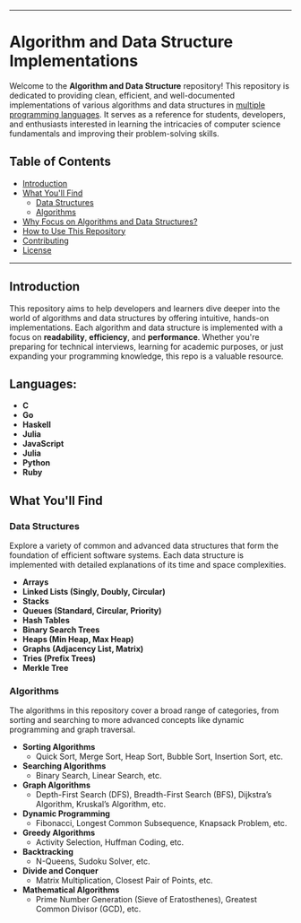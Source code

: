 
---

# Algorithm and Data Structure Implementations

Welcome to the **Algorithm and Data Structure** repository! This repository is dedicated to providing clean, efficient, and well-documented implementations of various algorithms and data structures in [multiple programming languages](#languages). It serves as a reference for students, developers, and enthusiasts interested in learning the intricacies of computer science fundamentals and improving their problem-solving skills.

## Table of Contents

- [Introduction](#introduction)
- [What You'll Find](#what-youll-find)
  - [Data Structures](#data-structures)
  - [Algorithms](#algorithms)
- [Why Focus on Algorithms and Data Structures?](#why-focus-on-algorithms-and-data-structures)
- [How to Use This Repository](#how-to-use-this-repository)
- [Contributing](#contributing)
- [License](#license)

---

## Introduction

This repository aims to help developers and learners dive deeper into the world of algorithms and data structures by offering intuitive, hands-on implementations. Each algorithm and data structure is implemented with a focus on **readability**, **efficiency**, and **performance**. Whether you're preparing for technical interviews, learning for academic purposes, or just expanding your programming knowledge, this repo is a valuable resource.

## Languages: 

- **C**
- **Go**
- **Haskell**
- **Julia**
- **JavaScript**
- **Julia**
- **Python**
- **Ruby**

## What You'll Find

### Data Structures

Explore a variety of common and advanced data structures that form the foundation of efficient software systems. Each data structure is implemented with detailed explanations of its time and space complexities.

- **Arrays**
- **Linked Lists (Singly, Doubly, Circular)**
- **Stacks**
- **Queues (Standard, Circular, Priority)**
- **Hash Tables**
- **Binary Search Trees**
- **Heaps (Min Heap, Max Heap)**
- **Graphs (Adjacency List, Matrix)**
- **Tries (Prefix Trees)**
- **Merkle Tree**

### Algorithms

The algorithms in this repository cover a broad range of categories, from sorting and searching to more advanced concepts like dynamic programming and graph traversal.

- **Sorting Algorithms**
  - Quick Sort, Merge Sort, Heap Sort, Bubble Sort, Insertion Sort, etc.
- **Searching Algorithms**
  - Binary Search, Linear Search, etc.
- **Graph Algorithms**
  - Depth-First Search (DFS), Breadth-First Search (BFS), Dijkstra’s Algorithm, Kruskal’s Algorithm, etc.
- **Dynamic Programming**
  - Fibonacci, Longest Common Subsequence, Knapsack Problem, etc.
- **Greedy Algorithms**
  - Activity Selection, Huffman Coding, etc.
- **Backtracking**
  - N-Queens, Sudoku Solver, etc.
- **Divide and Conquer**
  - Matrix Multiplication, Closest Pair of Points, etc.
- **Mathematical Algorithms**
  - Prime Number Generation (Sieve of Eratosthenes), Greatest Common Divisor (GCD), etc.





